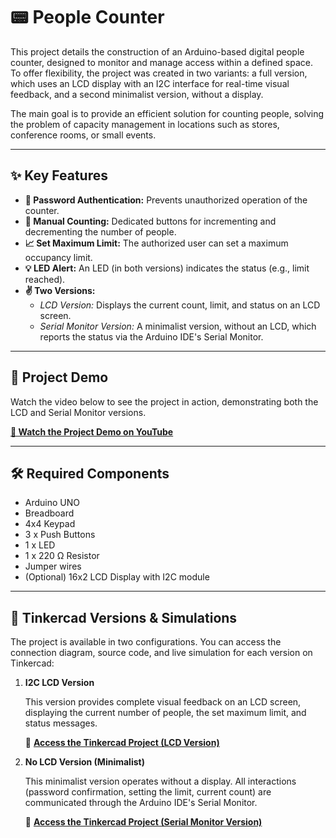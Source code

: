 # 📟 People Counter

This project details the construction of an Arduino-based digital people counter, designed to monitor and manage access within a defined space. To offer flexibility, the project was created in two variants: a full version, which uses an LCD display with an I2C interface for real-time visual feedback, and a second minimalist version, without a display.

The main goal is to provide an efficient solution for counting people, solving the problem of capacity management in locations such as stores, conference rooms, or small events.



---
## ✨ Key Features

* **🔐 Password Authentication:** Prevents unauthorized operation of the counter.
* **🔢 Manual Counting:** Dedicated buttons for incrementing and decrementing the number of people.
* **📈 Set Maximum Limit:** The authorized user can set a maximum occupancy limit.
* **💡 LED Alert:** An LED (in both versions) indicates the status (e.g., limit reached).
* **✌️ Two Versions:**
    * *LCD Version:* Displays the current count, limit, and status on an LCD screen.
    * *Serial Monitor Version:* A minimalist version, without an LCD, which reports the status via the Arduino IDE's Serial Monitor.
      
---

## 🎥 Project Demo

Watch the video below to see the project in action, demonstrating both the LCD and Serial Monitor versions.

**[🔗 Watch the Project Demo on YouTube](https://youtu.be/LTxdHIleJpw)**

---

## 🛠️ Required Components

* Arduino UNO
* Breadboard
* 4x4 Keypad
* 3 x Push Buttons
* 1 x LED
* 1 x 220 Ω Resistor
* Jumper wires
* (Optional) 16x2 LCD Display with I2C module

---

## 🤖 Tinkercad Versions & Simulations

The project is available in two configurations. You can access the connection diagram, source code, and live simulation for each version on Tinkercad:

1.  **I2C LCD Version**

    This version provides complete visual feedback on an LCD screen, displaying the current number of people, the set maximum limit, and status messages.

    🔗 **[Access the Tinkercad Project (LCD Version)](https://www.tinkercad.com/things/8FEf5qmovq3-peoplecounterlcd?sharecode=uWe_OX7uKhxNCmx7V0eGeWhqBQdnMWAdLNvE5qi2tNY)**

2.  **No LCD Version (Minimalist)**

    This minimalist version operates without a display. All interactions (password confirmation, setting the limit, current count) are communicated through the Arduino IDE's Serial Monitor.

    🔗 **[Access the Tinkercad Project (Serial Monitor Version)](https://www.tinkercad.com/things/4Gp6lyKljIT-peoplecounterserialmonitor?sharecode=zfMz3hoVoag6uf6rjem5o9vwPaEnICcV_d4_Z1VHTf0)**
